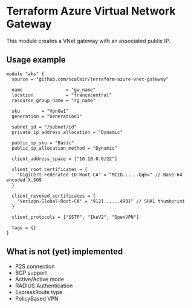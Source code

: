# Terraform Azure Virtual Network Gateway

This module creates a VNet gateway with an associated public IP.

## Usage example

```hcl
module "aks" {
  source = "github.com/scalair/terraform-azure-vnet-gateway"

  name                = "gw_name"
  location            = "francecentral"
  resource_group_name = "rg_name"

  sku        = "VpnGw1"
  generation = "Generation1"

  subnet_id = "/subnet/id"
  private_ip_address_allocation = "Dynamic"

  public_ip_sku = "Basic"
  public_ip_allocation_method = "Dynamic"

  client_address_space = ["10.10.0.0/22"]

  client_root_certificates = {
    "DigiCert-Federated-ID-Root-CA" = "MIID......Qqk=" // Base-64 encoded X.509
  }

  client_revoked_certificates = {
    "Verizon-Global-Root-CA" = "9121......49B1" // SHA1 thumbprint
  }

  client_protocols = ["SSTP", "IkeV2", "OpenVPN"]

  tags = {}
}
```

## What is not (yet) implemented

- P2S connection
- BGP support
- Active/Active mode
- RADIUS Authentication
- ExpressRoute type
- PolicyBased VPN
